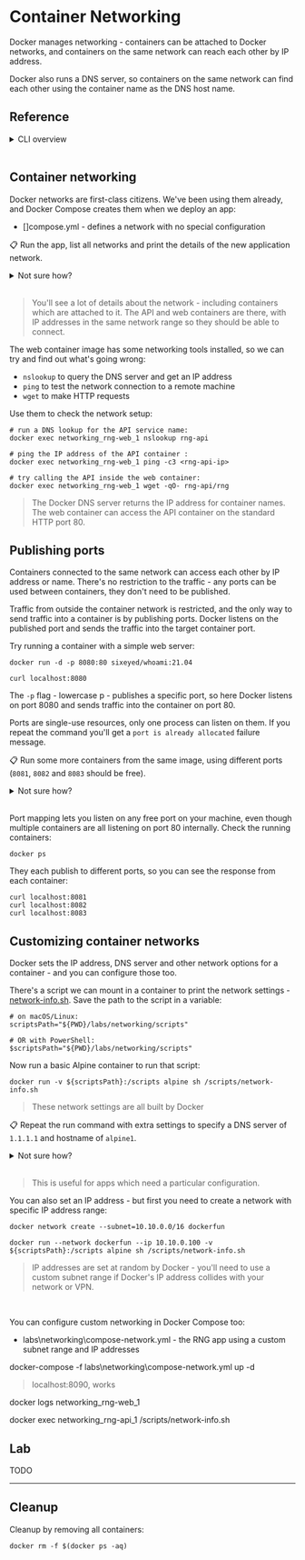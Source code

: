 # Container Networking

Docker manages networking - containers can be attached to Docker networks, and containers on the same network can reach each other by IP address.

Docker also runs a DNS server, so containers on the same network can find each other using the container name as the DNS host name.

## Reference

<details>
  <summary>CLI overview</summary>


```

```

</details><br/>


## Container networking

Docker networks are first-class citizens. We've been using them already, and Docker Compose creates them when we deploy an app:

- []compose.yml - defines a network with no special configuration

📋 Run the app, list all networks and print the details of the new application network.

<details>
  <summary>Not sure how?</summary>

```
docker-compose -f labs/networking/compose.yml up -d

# networks are a top-level object in the Docker CLI:
docker network ls

docker network inspect networking_app-net
```

</details><br/>

> You'll see a lot of details about the network - including containers which are attached to it. The API and web containers are there, with IP addresses in the same network range so they should be able to connect.

The web container image has some networking tools installed, so we can try and find out what's going wrong:

- `nslookup` to query the DNS server and get an IP address
- `ping` to test the network connection to a remote machine
- `wget` to make HTTP requests

Use them to check the network setup:

```
# run a DNS lookup for the API service name:
docker exec networking_rng-web_1 nslookup rng-api

# ping the IP address of the API container :
docker exec networking_rng-web_1 ping -c3 <rng-api-ip>

# try calling the API inside the web container:
docker exec networking_rng-web_1 wget -qO- rng-api/rng
```

> The Docker DNS server returns the IP address for container names. The web container can access the API container on the standard HTTP port 80.

## Publishing ports

Containers connected to the same network can access each other by IP address or name. There's no restriction to the traffic - any ports can be used between containers, they don't need to be published.

Traffic from outside the container network is restricted, and the only way to send traffic into a container is by publishing ports. Docker listens on the published port and sends the traffic into the target container port.

Try running a container with a simple web server:

```
docker run -d -p 8080:80 sixeyed/whoami:21.04

curl localhost:8080
```

The `-p` flag - lowercase p - publishes a specific port, so here Docker listens on port 8080 and sends traffic into the container on port 80.

Ports are single-use resources, only one process can listen on them. If you repeat the command you'll get a `port is already allocated` failure message.

📋 Run some more containers from the same image, using different ports (`8081`, `8082` and `8083` should be free).

<details>
  <summary>Not sure how?</summary>

```
docker run -d -p 8081:80 sixeyed/whoami:21.04
docker run -d -p 8082:80 sixeyed/whoami:21.04
docker run -d -p 8083:80 sixeyed/whoami:21.04
```

</details><br/>

Port mapping lets you listen on any free port on your machine, even though multiple containers are all listening on port 80 internally. Check the running containers: 

```
docker ps
```

They each publish to different ports, so you can see the response from each container:

```
curl localhost:8081
curl localhost:8082
curl localhost:8083
```


## Customizing container networks

Docker sets the IP address, DNS server and other network options for a container - and you can configure those too.

There's a script we can mount in a container to print the network settings - [network-info.sh](). Save the path to the script in a variable:

```
# on macOS/Linux:
scriptsPath="${PWD}/labs/networking/scripts"

# OR with PowerShell:
$scriptsPath="${PWD}/labs/networking/scripts"
```

Now run a basic Alpine container to run that script:

```
docker run -v ${scriptsPath}:/scripts alpine sh /scripts/network-info.sh
```

> These network settings are all built by Docker

📋 Repeat the run command with extra settings to specify a DNS server of `1.1.1.1` and hostname of `alpine1`.

<details>
  <summary>Not sure how?</summary>

```
docker run --dns 1.1.1.1 --hostname alpine1 -v ${scriptsPath}:/scripts alpine sh /scripts/network-info.sh
```

</details><br/>

> This is useful for apps which need a particular configuration.

You can also set an IP address - but first you need to create a network with specific IP address range: 

```
docker network create --subnet=10.10.0.0/16 dockerfun

docker run --network dockerfun --ip 10.10.0.100 -v ${scriptsPath}:/scripts alpine sh /scripts/network-info.sh
```

> IP addresses are set at random by Docker - you'll need to use a custom subnet range if Docker's IP address collides with your network or VPN.

</details><br/>

You can configure custom networking in Docker Compose too:

- labs\networking\compose-network.yml - the RNG app using a custom subnet range and IP addresses

docker-compose -f labs\networking\compose-network.yml up -d

> localhost:8090, works

docker logs networking_rng-web_1

docker exec networking_rng-api_1 /scripts/network-info.sh

## Lab 

TODO

___
## Cleanup

Cleanup by removing all containers:

```
docker rm -f $(docker ps -aq)
```